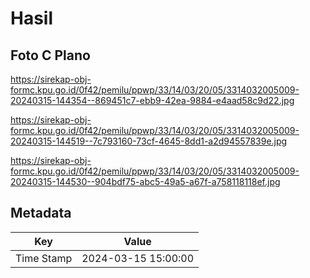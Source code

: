 # Hasil

## Foto C Plano

https://sirekap-obj-formc.kpu.go.id/0f42/pemilu/ppwp/33/14/03/20/05/3314032005009-20240315-144354--869451c7-ebb9-42ea-9884-e4aad58c9d22.jpg

https://sirekap-obj-formc.kpu.go.id/0f42/pemilu/ppwp/33/14/03/20/05/3314032005009-20240315-144519--7c793160-73cf-4645-8dd1-a2d94557839e.jpg

https://sirekap-obj-formc.kpu.go.id/0f42/pemilu/ppwp/33/14/03/20/05/3314032005009-20240315-144530--904bdf75-abc5-49a5-a67f-a758118118ef.jpg


## Metadata

| Key        | Value               |
| ---------- | ------------------- |
| Time Stamp | 2024-03-15 15:00:00 |



